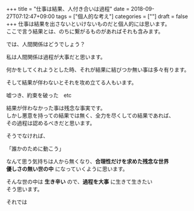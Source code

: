 +++
title = "仕事は結果、人付き合いは過程"
date = 2018-09-27T07:12:47+09:00
tags = ["個人的な考え"]
categories = [""]
draft = false
+++
仕事は結果を出さないといけないものだと個人的には思います。  
ここで言う結果とは、のちに繋がるものがあればそれも含みます。

では、人間関係はどうでしょう？

私は人間関係は過程が大事だと思います。

何かをしてくれようとした時、それが結果に結びつか無い事は多々有ります。

そして結果が伴わないとそれを攻め立てる人もいます。

嘘つき、約束を破った　etc

結果が伴わなかった事は残念な事実です。  
しかし悪意を持っての結果では無く、全力を尽くしての結果であれば、  
その過程は認めるべきだと思います。

そうでなければ、

「誰かのために動こう」

なんて思う気持ちは人から無くなり、__合理性だけを求めた残念な世界__  
__優しさの無い世の中__ になっていくように思います。

そんな世の中は __生き辛い__ ので、__過程を大事__ に生きて生きたい  
そう思います。

それでは
